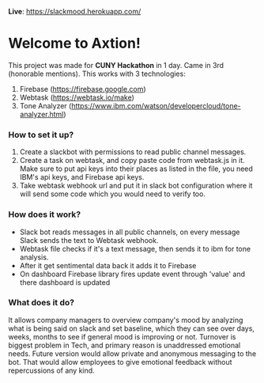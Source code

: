 
**Live**: https://slackmood.herokuapp.com/

Welcome to Axtion!
===================


This project was made for **CUNY Hackathon** in 1 day. Came in 3rd (honorable mentions). This works with 3 technologies:
 

 1. Firebase (https://firebase.google.com)
 2. Webtask (https://webtask.io/make) 
 3. Tone Analyzer (https://www.ibm.com/watson/developercloud/tone-analyzer.html)

### How to set it up?  <i class="icon-file"></i> 

 1. Create a slackbot with permissions to read public channel messages.
 2. Create a task on webtask, and copy paste code from webtask.js in it. Make sure to put api keys into their places as listed in the file, you need IBM's api keys, and Firebase api keys.
 3. Take webtask webhook url and put it in slack bot configuration where it will send some code which you would need to verify too.

### How does it work?  <i class="icon-cog"></i> 

 - Slack bot reads messages in all public channels, on every message Slack sends the text to Webtask webhook.
 - Webtask file checks if it's a text message, then sends it to ibm for tone analysis.
 - After it get sentimental data back it adds it to Firebase
 - On dashboard Firebase library fires update event through 'value' and there dashboard is updated

### What does it do?  <i class="icon-up"></i> 

It allows company managers to overview company's mood by analyzing what is being said on slack and set baseline, which they can see over days, weeks, months to see if general mood is improving or not. Turnover is biggest problem in Tech, and primary reason is unaddressed emotional needs. Future version would allow private and anonymous messaging to the bot. That would allow employees to give emotional feedback without repercussions of any kind. 


